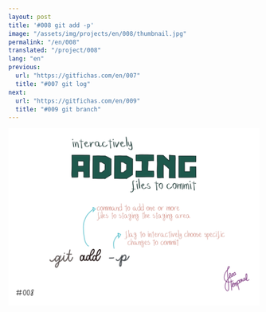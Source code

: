 ```yaml
---
layout: post
title: '#008 git add -p'
image: "/assets/img/projects/en/008/thumbnail.jpg"
permalink: "/en/008"
translated: "/project/008"
lang: "en"
previous:
  url: "https://gitfichas.com/en/007"
  title: "#007 git log"
next:
  url: "https://gitfichas.com/en/009"
  title: "#009 git branch"
---
```


<img src="/assets/img/projects/en/008/full.jpg">